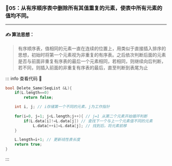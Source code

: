 ### :page_with_curl:05：从有序顺序表中删除所有其值重复的元素，使表中所有元素的值均不同。
---

#### :writing_hand: 算法思想：
> 有序顺序表，值相同的元素一直在连续的位置上，用类似于直接插入排序的思想，初始时将第一个元素视为非重复的有序表。之后依次判断后面的元素是否与前面非重复有序表的最后一个元素相同，若相同，则继续向后判断，若不同，则插入前面的非重复有序表的最后，直至判断到表尾为止

::: info  查看代码 :cup_with_straw:
```C 
bool Delete_Same(SeqList &L){
    if(L.length==0)
        return false;

    int i, j; // i存储第一个不同的元素，j为工作指针
    
    for(i=0, j=1; j<L.length;j++){ // j=1 从第二个元素开始循环判断
        if(L.data[i]!=L.data[j]) // 查找下一个与上一个元素值不同的元素
            L.data[++i]=L.data[j]; // 找到后，将元素前移
    }

    L.length=i+1; // 更新线性表长度
    return true;
}
```
:::

